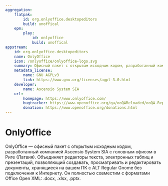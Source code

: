 ```yaml
---
aggregation:
    flatpak:
        id: org.onlyoffice.desktopeditors
        build: unoffical
    epm:
        play:
            id: onlyoffice
            build: unoffical
appstream:
    id: org.onlyoffice.desktopeditors
    name: OnlyOffice
    icon: /onlyoffice/onlyoffice-logo.svg
    summary: Офисный пакет с открытым исходным кодом, разработанный компанией Ascensio System SIA с головным офисом в Риге (Латвия).
    metadata_license:
        name: GNU AGPLv3
        link: https://www.gnu.org/licenses/agpl-3.0.html
    developer:
        name: Ascensio System SIA
    url:
        homepage: https://www.onlyoffice.com/
        bugtracker: https://www.openoffice.org/qa/ooQAReloaded/ooQA-ReportBugs.html
        donation: https://www.openoffice.org/donations.html
---
```


# OnlyOffice

OnlyOffice — офисный пакет с открытым исходным кодом, разработанный компанией Ascensio System SIA с головным офисом в Риге (Латвия). Объединяет редакторы текста, электронных таблиц и презентаций, позволяющий создавать, просматривать и редактировать документы, хранящиеся на вашем ПК с ALT Regular Gnome без подключения к Интернету. Он полностью совместим с форматами Office Open XML: .docx, .xlsx, .pptx.

<!--@include: @apps/_parts/install/content-flatpak.md-->
<!--@include: @apps/_parts/install/content-epm-play.md-->
